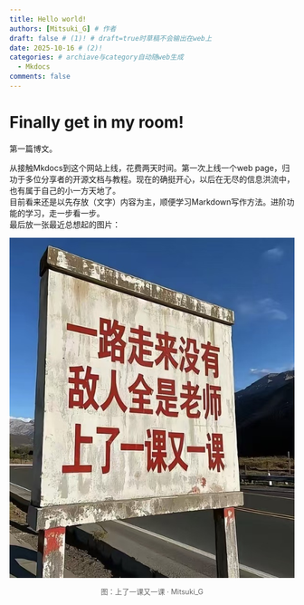```yaml
---
title: Hello world!
authors: [Mitsuki_G] # 作者
draft: false # (1)! # draft=true时草稿不会输出在web上
date: 2025-10-16 # (2)!
categories: # archiave与category自动随web生成
  - Mkdocs
comments: false
---
```


# Finally get in my room!

第一篇博文。

<!-- more -->

从接触Mkdocs到这个网站上线，花费两天时间。第一次上线一个web page，归功于多位分享者的开源文档与教程。现在的确挺开心，以后在无尽的信息洪流中，也有属于自己的小一方天地了。<br>
目前看来还是以先存放（文字）内容为主，顺便学习Markdown写作方法。进阶功能的学习，走一步看一步。<br>
最后放一张最近总想起的图片：
<p align="center">
  <img src="/blog/blog_img/p1_img1.jpg" alt="blog1_img1" style="max-width:100%;height:auto;display:block;margin:0 auto;" />
  <figcaption style="text-align:center;font-size:0.9em;color:#666;margin-top:0.5em;">
    图：上了一课又一课 · Mitsuki_G
  </figcaption>
</p>